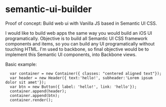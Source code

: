 # semantic-ui-builder
Proof of concept: Build web ui with Vanilla JS based in Semantic UI CSS. 

I would like to build web apps the same way you would build an iOS UI programatically.
Objective is to build all Semantic UI CSS framework components and items, so you can build any UI programatically without touching HTML.
I'm used to backbone, so final objective would be to implement this Semantic UI components, into Backbone views.

Basic example:

	  var container = new Container({ classes: "centered aligned text"});
	  var header = new Header({ text:'hello!', subheader:'Lorem ipsum dolor sit amet'});
	  var btn = new Button({ label: 'hello!', link: 'hello'});
	  container.append(header);
	  container.append(btn);
	  container.render();


